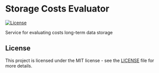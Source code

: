 # Storage Costs Evaluator

[![License](https://img.shields.io/github/license/DataStewardshipWizard/storage-costs-evaluator.svg)](LICENSE)

Service for evaluating costs long-term data storage

## License

This project is licensed under the MIT license - see the [LICENSE](LICENSE) file for more details.
